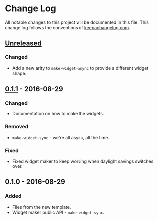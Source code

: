 # Change Log
All notable changes to this project will be documented in this file. This change log follows the conventions of [keepachangelog.com](http://keepachangelog.com/).

## [Unreleased]
### Changed
- Add a new arity to `make-widget-async` to provide a different widget shape.

## [0.1.1] - 2016-08-29
### Changed
- Documentation on how to make the widgets.

### Removed
- `make-widget-sync` - we're all async, all the time.

### Fixed
- Fixed widget maker to keep working when daylight savings switches over.

## 0.1.0 - 2016-08-29
### Added
- Files from the new template.
- Widget maker public API - `make-widget-sync`.

[Unreleased]: https://github.com/your-name/weblink/compare/0.1.1...HEAD
[0.1.1]: https://github.com/your-name/weblink/compare/0.1.0...0.1.1
